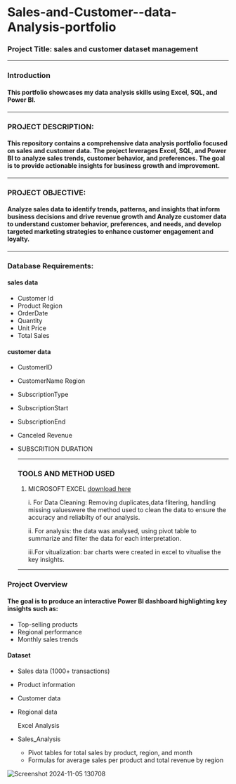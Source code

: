 # Sales-and-Customer--data-Analysis-portfolio

### Project Title: sales and customer dataset management
---

### Introduction

#### This portfolio showcases my data analysis skills using Excel, SQL, and Power BI.
---

### PROJECT DESCRIPTION:

#### This repository contains a comprehensive data analysis portfolio focused on sales and customer data. The project leverages Excel, SQL, and Power BI to analyze sales trends, customer behavior, and preferences. The goal is to provide actionable insights for business growth and improvement.
---

### PROJECT OBJECTIVE:

#### Analyze sales data to identify trends, patterns, and insights that inform business decisions and drive revenue growth and Analyze customer data to understand customer behavior, preferences, and needs, and develop targeted marketing strategies to enhance customer engagement and loyalty.
---

### Database Requirements:

#### sales data

- Customer Id
- Product	Region
- OrderDate
- Quantity
- Unit Price
- Total Sales

 #### customer data

 - CustomerID
 - CustomerName	Region
 - SubscriptionType
 - SubscriptionStart
 - SubscriptionEnd
 - Canceled	Revenue
 - SUBSCRITION DURATION

   ---

   ### TOOLS AND METHOD USED

   1. MICROSOFT EXCEL [download here](http://microsoft.com)
    
      i. For Data Cleaning: Removing duplicates,data flitering, handling missing valueswere the method used to clean the data to ensure the accuracy and reliabilty of our analysis.

       ii. For analysis: the data was analysed, using pivot table to summarize and filter the data for each interpretation.
    
      iii.For vitualization: bar charts were created in excel to vitualise the key insights.

   ---

### Project Overview

#### The goal is to produce an interactive Power BI dashboard highlighting key insights such as:

- Top-selling products
- Regional performance
- Monthly sales trends

#### Dataset

- Sales data (1000+ transactions)
- Product information
- Customer data
- Regional data

  Excel Analysis

- Sales_Analysis
    - Pivot tables for total sales by product, region, and month
    - Formulas for average sales per product and total revenue by region


   
   
  




![Screenshot 2024-11-05 130708](https://github.com/user-attachments/assets/bb5f3d6c-ef58-4e85-bc08-a01b0ac03501)
